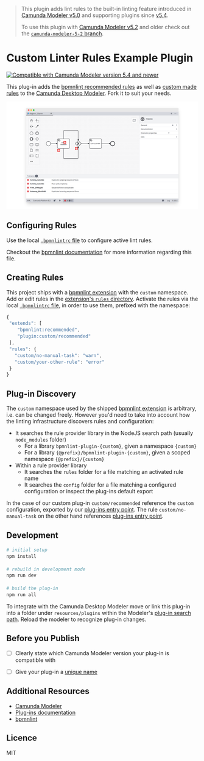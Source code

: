 > This plugin adds lint rules to the built-in linting feature introduced in [Camunda Modeler v5.0](https://github.com/camunda/camunda-modeler/blob/develop/CHANGELOG.md#500) and supporting plugins since [v5.4](https://github.com/camunda/camunda-modeler/blob/develop/CHANGELOG.md#540).
>
> To use this plugin with [Camunda Modeler v5.2](https://github.com/camunda/camunda-modeler/blob/develop/CHANGELOG.md#520) and older check out the [`camunda-modeler-5-2` branch](https://github.com/camunda/camunda-modeler-custom-linter-rules-plugin/tree/camunda-modeler-5-2).

# Custom Linter Rules Example Plugin

[![Compatible with Camunda Modeler version 5.4 and newer](https://img.shields.io/badge/Camunda%20Modeler->=5.4-blue.svg)](https://github.com/camunda/camunda-modeler)

This plug-in adds the [bpmnlint recommended rules](https://github.com/bpmn-io/bpmnlint) as well as [custom made rules](#creating-rules) to the [Camunda Desktop Modeler](https://github.com/camunda/camunda-modeler). Fork it to suit your needs.

![Custom Linter rules in action in the Modeler](./docs/screenshot.png)


## Configuring Rules

Use the local [`.bpmnlintrc` file](.bpmnlintrc) to configure active lint rules.

Checkout the [bpmnlint documentation](https://github.com/bpmn-io/bpmnlint#configuration) for more information regarding this file.


## Creating Rules

This project ships with a [bpmnlint extension](./bpmnlint-plugin-custom) with the `custom` namespace. Add or edit rules in the [extension's `rules` directory](./bpmnlint-plugin-custom/rules). Activate the rules via the local [`.bpmnlintrc` file](.bpmnlintrc), in order to use them, prefixed with the namespace: 

 ```javascript
{
  "extends": [
     "bpmnlint:recommended",
     "plugin:custom/recommended"
  ],
  "rules": {
    "custom/no-manual-task": "warn",
    "custom/your-other-rule": "error"
  }
}
```


## Plug-in Discovery

The `custom` namespace used by the shipped [bpmnlint extension](./bpmnlint-plugin-custom) is arbitrary, i.e. can be changed freely. However you'd need to take into account how the linting infrastructure discovers rules and configuration:

* It searches the rule provider library in the NodeJS search path (usually `node_modules` folder)
    * For a library `bpmnlint-plugin-{custom}`, given a namespace `{custom}`
    * For a library `{@prefix}/bpmnlint-plugin-{custom}`, given a scoped namespace `{@prefix}/{custom}`
* Within a rule provider library
    * It searches the `rules` folder for a file matching an activated rule name
    * It searches the `config` folder for a file matching a configured configuration or inspect the plug-ins default export

In the case of our custom plug-in `custom/recommended` reference the `custom` configuration, exported by our [plug-ins entry point](/bpmnlint-plugin-custom/index.js). The rule `custom/no-manual-task` on the other hand references [plug-ins entry point](/bpmnlint-plugin-custom/index.js).


## Development

```sh
# initial setup
npm install

# rebuild in development mode
npm run dev

# build the plug-in
npm run all
```

To integrate with the Camunda Desktop Modeler move or link this plug-in into a folder under `resources/plugins` within the Modeler's [plug-in search path](https://docs.camunda.io/docs/components/modeler/desktop-modeler/plugins/#plugging-into-camunda-modeler). Reload the modeler to recognize plug-in changes.

## Before you Publish

* [ ] Clearly state which Camunda Modeler version your plug-in is compatible with
* [ ] Give your plug-in a [unique name](./index.js)


## Additional Resources

* [Camunda Modeler](https://github.com/camunda/camunda-modeler)
* [Plug-ins documentation](https://docs.camunda.io/docs/components/modeler/desktop-modeler/plugins/#plugging-into-camunda-modeler)
* [bpmnlint](https://github.com/bpmn-io/bpmnlint)


## Licence

MIT
